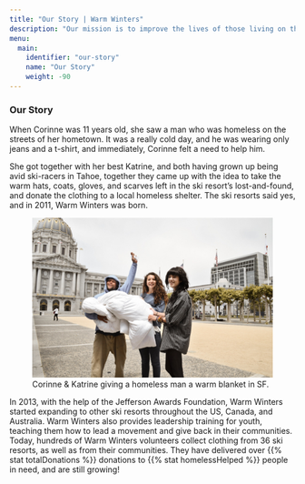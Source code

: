 ```yaml
---
title: "Our Story | Warm Winters"
description: "Our mission is to improve the lives of those living on the streets through the power of youth."
menu:
  main:
    identifier: "our-story"
    name: "Our Story"
    weight: -90
---
```


<h3>Our Story</h3>

<p class="intro-text">When Corinne was 11 years old, she saw a man who was homeless on the streets of her hometown. It was a really cold day, and he was wearing only jeans and a t-shirt, and immediately, Corinne felt a need to help him.</p>

<p class="paragraph-text">She got together with her best Katrine, and both having grown up being avid ski-racers in Tahoe, together they came up with the idea to take the warm hats, coats, gloves, and scarves left in the ski resort&rsquo;s lost-and-found, and donate the clothing to a local homeless shelter. The ski resorts said yes, and in 2011, Warm Winters was born.</p>

<figure class="paragraph-figure">
  <img src="/img/blanket.jpg">
  <figcaption>Corinne &amp; Katrine giving a homeless man a warm blanket in SF.</figcaption>
</figure>

<p class="paragraph-text">In 2013, with the help of the Jefferson Awards Foundation, Warm Winters started expanding to other ski resorts throughout the US, Canada, and Australia. Warm Winters also provides leadership training for youth, teaching them how to lead a movement and give back in their communities. Today, hundreds of Warm Winters volunteers collect clothing from 36 ski resorts, as well as from their communities. They have delivered over {{% stat totalDonations %}} donations to {{% stat homelessHelped %}} people in need, and are still growing!</p>
